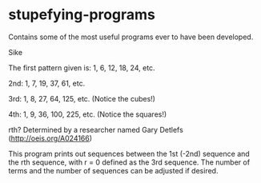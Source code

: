 # stupefying-programs
Contains some of the most useful programs ever to have been developed.

Sike

The first pattern given is:
1, 6, 12, 18, 24, etc.

2nd:
1, 7, 19, 37, 61, etc.

3rd:
1, 8, 27, 64, 125, etc. (Notice the cubes!)

4th:
1, 9, 36, 100, 225, etc. (Notice the squares!)

rth?
Determined by a researcher named Gary Detlefs (http://oeis.org/A024166)

This program prints out sequences between the 1st (-2nd) sequence and the rth sequence, with r = 0 defined as the 3rd sequence. The number of terms and the number of sequences can be adjusted if desired.
